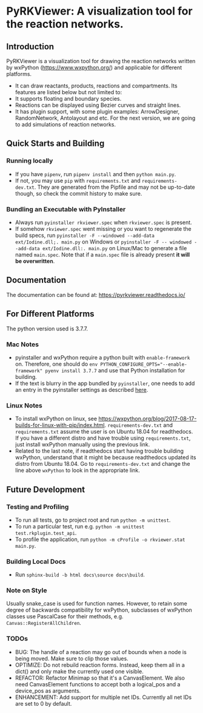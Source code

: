 # PyRKViewer: A visualization tool for the reaction networks.

## Introduction

PyRKViewer is a visualization tool for drawing the reaction networks written by wxPython (https://www.wxpython.org/) and applicable for different platforms. 
* It can draw reactants, products, reactions and compartments. Its features are listed below but not limited to:
* It supports floating and boundary species.
* Reactions can be displayed using Bezier curves and straight lines.
* It has plugin support, with some plugin examples: ArrowDesigner, RandomNetwork, Antolayout and etc. 
For the next version, we are going to add simulations of reaction networks.

## Quick Starts and Building

### Running locally
* If you have `pipenv`, run `pipenv install` and then `python main.py`.
* If not, you may use `pip` with `requirements.txt` and `requirements-dev.txt`. They are generated from the Pipfile and may not be up-to-date though, so check the commit history to make sure.

### Bundling an Executable with PyInstaller
* Always run `pyinstaller rkviewer.spec` when `rkviewer.spec` is present.
* If somehow `rkviewer.spec` went missing or you want to regenerate the build specs, run `pyinstaller -F --windowed --add-data ext/Iodine.dll;. main.py` on Windows or `pyinstaller -F -- windowed --add-data ext/Iodine.dll:. main.py` on Linux/Mac to generate a file named `main.spec`. Note that if a `main.spec` file is already  present **it will be overwritten**.

## Documentation

The documentation can be found at: https://pyrkviewer.readthedocs.io/

## For Different Platforms

The python version used is 3.7.7.

### Mac Notes
* pyinstaller and wxPython require a python built with `enable-framework` on. Therefore, one should do `env PYTHON_CONFIGURE_OPTS="--enable-framework" pyenv install 3.7.7` and
use that Python installation for building.
* If the text is blurry in the app bundled by `pyinstaller`, one needs to add an entry in the pyinstaller settings as described [here](https://stackoverflow.com/a/40676321).

### Linux Notes
* To install wxPython on linux, see https://wxpython.org/blog/2017-08-17-builds-for-linux-with-pip/index.html. `requirements-dev.txt` and `requirements.txt` assume the user is on Ubuntu 18.04 for readthedocs. If you have a different distro and have trouble using `requirements.txt`, just install wxPython manually using the previous link.
* Related to the last note, if readthedocs start having trouble building wxPython, understand that it might be because readthedocs updated its distro from Ubuntu 18.04. Go to `requirements-dev.txt` and change the line above `wxPython` to look in the appropriate link.

## Future Development

### Testing and Profiling
* To run all tests, go to project root and run `python -m unittest`.
* To run a particular test, run e.g. `python -m unittest test.rkplugin.test_api`.
* To profile the application, run `python -m cProfile -o rkviewer.stat main.py`.

### Building Local Docs
* Run `sphinx-build -b html docs\source docs\build`.

### Note on Style
Usually snake_case is used for function names. However, to retain some degree of backwards compatibility for wxPython, subclasses of wxPython classes use PascalCase for their methods, e.g. `Canvas::RegisterAllChildren`.
 
### TODOs
* BUG: The handle of a reaction may go out of bounds when a node is being moved. Make sure to clip those values.
* OPTIMIZE: Do not rebuild reaction forms. Instead, keep them all in a dict() and only make the currently used one visible.
* REFACTOR: Refactor Minimap so that it's a CanvasElement. We also need CanvasElement functions to accept both a logical_pos and a device_pos as arguments.
* ENHANCEMENT: Add support for multiple net IDs. Currently all net IDs are set to 0 by default.


